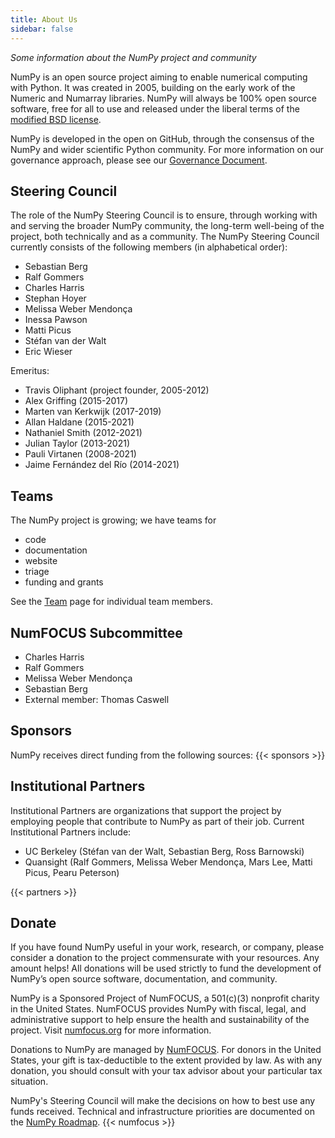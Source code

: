 ```yaml
---
title: About Us
sidebar: false
---
```


_Some information about the NumPy project and community_

NumPy is an open source project aiming to enable numerical computing with Python. It was created in 2005, building on the early work of the Numeric and Numarray libraries. NumPy will always be 100% open source software, free for all to use and released under the liberal terms of the [modified BSD license](https://github.com/numpy/numpy/blob/master/LICENSE.txt).

NumPy is developed in the open on GitHub, through the consensus of the NumPy and wider scientific Python community. For more information on our governance approach, please see our [Governance Document](https://www.numpy.org/devdocs/dev/governance/index.html).


## Steering Council

The role of the NumPy Steering Council is to ensure, through working with and serving the broader NumPy community, the long-term well-being of the project, both technically and as a community. The NumPy Steering Council currently consists of the following members (in alphabetical order):

- Sebastian Berg
- Ralf Gommers
- Charles Harris
- Stephan Hoyer
- Melissa Weber Mendonça
- Inessa Pawson
- Matti Picus
- Stéfan van der Walt
- Eric Wieser

Emeritus:

- Travis Oliphant (project founder, 2005-2012)
- Alex Griffing (2015-2017)
- Marten van Kerkwijk (2017-2019)
- Allan Haldane (2015-2021)
- Nathaniel Smith (2012-2021)
- Julian Taylor (2013-2021)
- Pauli Virtanen (2008-2021)
- Jaime Fernández del Río (2014-2021)


## Teams

The NumPy project is growing; we have teams for

- code
- documentation
- website
- triage
- funding and grants

See the [Team](/gallery/team.html) page for individual team members.

## NumFOCUS Subcommittee

- Charles Harris
- Ralf Gommers
- Melissa Weber Mendonça
- Sebastian Berg
- External member: Thomas Caswell

## Sponsors

NumPy receives direct funding from the following sources:
{{< sponsors >}}


## Institutional Partners

Institutional Partners are organizations that support the project by employing people that contribute to NumPy as part of their job. Current Institutional Partners include:

- UC Berkeley (Stéfan van der Walt, Sebastian Berg, Ross Barnowski)
- Quansight (Ralf Gommers, Melissa Weber Mendonça, Mars Lee, Matti Picus, Pearu Peterson)

{{< partners >}}


## Donate

If you have found NumPy useful in your work, research, or company, please consider a donation to the project commensurate with your resources. Any amount helps! All donations will be used strictly to fund the development of NumPy’s open source software, documentation, and community.

NumPy is a Sponsored Project of NumFOCUS, a 501(c)(3) nonprofit charity in the United States. NumFOCUS provides NumPy with fiscal, legal, and administrative support to help ensure the health and sustainability of the project. Visit [numfocus.org](https://numfocus.org) for more information.

Donations to NumPy are managed by [NumFOCUS](https://numfocus.org). For donors in the United States, your gift is tax-deductible to the extent provided by law. As with any donation, you should consult with your tax advisor about your particular tax situation.

NumPy's Steering Council will make the decisions on how to best use any funds received. Technical and infrastructure priorities are documented on the [NumPy Roadmap](https://www.numpy.org/neps/index.html#roadmap).
{{< numfocus >}}
